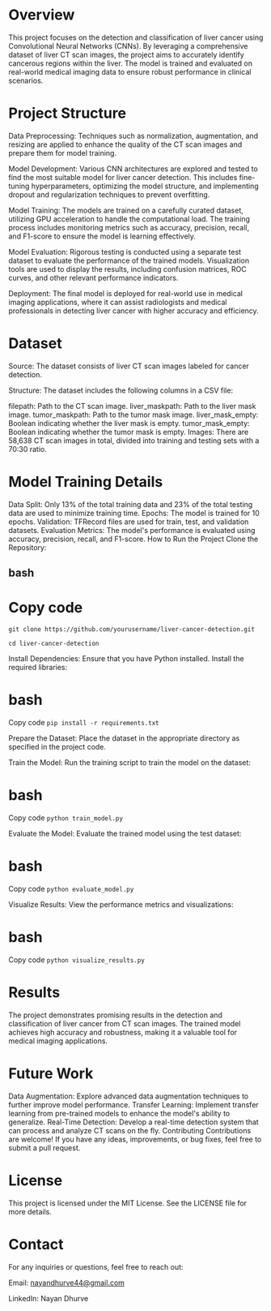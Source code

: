 # Overview
This project focuses on the detection and classification of liver cancer using Convolutional Neural Networks (CNNs). By leveraging a comprehensive dataset of liver CT scan images, the project aims to accurately identify cancerous regions within the liver. The model is trained and evaluated on real-world medical imaging data to ensure robust performance in clinical scenarios.

# Project Structure
Data Preprocessing: Techniques such as normalization, augmentation, and resizing are applied to enhance the quality of the CT scan images and prepare them for model training.

Model Development: Various CNN architectures are explored and tested to find the most suitable model for liver cancer detection. This includes fine-tuning hyperparameters, optimizing the model structure, and implementing dropout and regularization techniques to prevent overfitting.

Model Training: The models are trained on a carefully curated dataset, utilizing GPU acceleration to handle the computational load. The training process includes monitoring metrics such as accuracy, precision, recall, and F1-score to ensure the model is learning effectively.

Model Evaluation: Rigorous testing is conducted using a separate test dataset to evaluate the performance of the trained models. Visualization tools are used to display the results, including confusion matrices, ROC curves, and other relevant performance indicators.

Deployment: The final model is deployed for real-world use in medical imaging applications, where it can assist radiologists and medical professionals in detecting liver cancer with higher accuracy and efficiency.

# Dataset
Source: The dataset consists of liver CT scan images labeled for cancer detection.

Structure: The dataset includes the following columns in a CSV file:

filepath: Path to the CT scan image.
liver_maskpath: Path to the liver mask image.
tumor_maskpath: Path to the tumor mask image.
liver_mask_empty: Boolean indicating whether the liver mask is empty.
tumor_mask_empty: Boolean indicating whether the tumor mask is empty.
Images: There are 58,638 CT scan images in total, divided into training and testing sets with a 70:30 ratio.

# Model Training Details
Data Split: Only 13% of the total training data and 23% of the total testing data are used to minimize training time.
Epochs: The model is trained for 10 epochs.
Validation: TFRecord files are used for train, test, and validation datasets.
Evaluation Metrics: The model's performance is evaluated using accuracy, precision, recall, and F1-score.
How to Run the Project
Clone the Repository:

## bash
# Copy code
 `git clone https://github.com/yourusername/liver-cancer-detection.git`

`cd liver-cancer-detection `

Install Dependencies: Ensure that you have Python installed. Install the required libraries:

# bash
Copy code
`pip install -r requirements.txt`

Prepare the Dataset: Place the dataset in the appropriate directory as specified in the project code.

Train the Model: Run the training script to train the model on the dataset:

# bash

Copy code
`python train_model.py`

Evaluate the Model: Evaluate the trained model using the test dataset:

# bash

Copy code
`python evaluate_model.py`

Visualize Results: View the performance metrics and visualizations:

# bash

Copy code
`python visualize_results.py`

# Results
The project demonstrates promising results in the detection and classification of liver cancer from CT scan images. The trained model achieves high accuracy and robustness, making it a valuable tool for medical imaging applications.

# Future Work
Data Augmentation: Explore advanced data augmentation techniques to further improve model performance.
Transfer Learning: Implement transfer learning from pre-trained models to enhance the model's ability to generalize.
Real-Time Detection: Develop a real-time detection system that can process and analyze CT scans on the fly.
Contributing
Contributions are welcome! If you have any ideas, improvements, or bug fixes, feel free to submit a pull request.

# License
This project is licensed under the MIT License. See the LICENSE file for more details.

# Contact
For any inquiries or questions, feel free to reach out:

Email: nayandhurve44@gmail.com

LinkedIn: Nayan Dhurve
